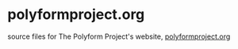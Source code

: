 # polyformproject.org

source files for The Polyform Project's website, [polyformproject.org](https://polyformproject.org)
